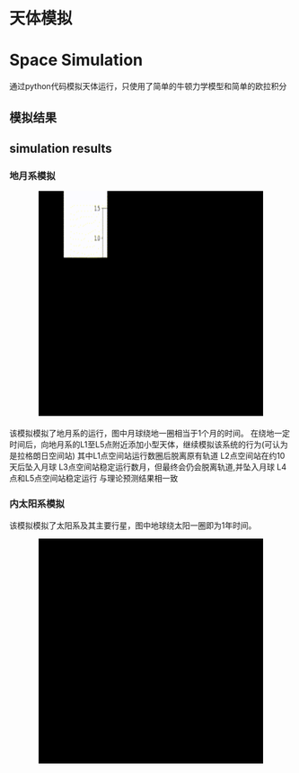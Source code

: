 # 天体模拟
# Space Simulation
通过python代码模拟天体运行，只使用了简单的牛顿力学模型和简单的欧拉积分
## 模拟结果

## simulation results
### 地月系模拟
<div align="center"> <img src="/results/地月拉格朗日点模拟结果.gif" width = 400 height = 400 /> </div>
<br>该模拟模拟了地月系的运行，图中月球绕地一圈相当于1个月的时间。
在绕地一定时间后，向地月系的L1至L5点附近添加小型天体，继续模拟该系统的行为(可认为是拉格朗日空间站)
其中L1点空间站运行数圈后脱离原有轨道
L2点空间站在约10天后坠入月球
L3点空间站稳定运行数月，但最终会仍会脱离轨道,并坠入月球
L4点和L5点空间站稳定运行
与理论预测结果相一致

### 内太阳系模拟
该模拟模拟了太阳系及其主要行星，图中地球绕太阳一圈即为1年时间。
<div align="center"> <img src="/results/内太阳系模拟.gif" width = 400 height = 400 /> </div>